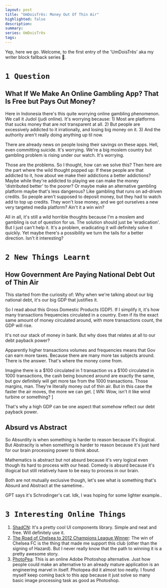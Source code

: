 ```yaml
---
layout: post
title: "UmDoisTrês: Money Out Of Thin Air"
highlighted: false
description:
summary:
series: UmDoisTrês
tags:
---
```


Yep, here we go. Welcome, to the first entry of the 'UmDoisTrês' aka my writer block fallback series 🫠.

# `1 Question`
## What If We Make An Online Gambling App? That Is Free but Pays Out Money?

Here in Indonesia there's this quite worrying online gambling phenomenon. We call it Judol (judi online). It's worrying because: 1) Most are platforms that sucks money that are not transparent at all. 2) But people are excessively addicted to it irrationally, and losing big money on it. 3) And the authority aren't really doing anything up til now.

There are already news on people losing their savings on these apps. Hell, even committing suicide. It's worrying. We're a big moslem country but gambling problem is rising under our watch. It's worrying.

Those are the problems. So I thought, how can we solve this? Then here are the part where the wild thought popped up: If these people are that addicted to it, how about we make their addictions a better addictions? Maybe while they're addicted to playing we can make the money 'distributed better' to the poorer? Or maybe make an alternative gambling platform maybe that's less dangerous? Like gambling that runs on ad-driven credits. So people aren't supposed to deposit money, but they had to watch add to top up credits. They won't lose money, and we got ourselves a new very targeted media platform? Ain't it a win win?

All in all, it's still a wild horrible thoughts because I'm a moslem and gambling is out of question for us. The solution should just be 'eradication'. But I just can't help it. It's a problem, eradicating it will definitely solve it quickly. Yet maybe there's a possibility we turn the tails for a better direction. Isn't it interesting?

# `2 New Things Learnt`
## How Government Are Paying National Debt Out of Thin Air

This started from the curiosity of: Why when we're talking about our big national debt, it's our big GDP that justifies it.

So I read about this Gross Domestic Products (GDP). If I simplify it, it's how many transactions frequencies circulated in a country. Even if its the exact same amount of money circulated around, with more transactions count, the GDP will rise.

It's not our stack of money in bank. But why does that relates at all to our debt payback power? 

Apparently higher transactions volumes and frequencies means that Gov can earn more taxes. Because there are many more tax subjects around. There is the answer. That's where the money come from.

Imagine there is a $100 circulated in 1 transaction vs a $100 circulated in 1000 transactions, the cash being bounced around are exactly the same, but gov definitely will get more tax from the 1000 transactions. Those margins, man. They're literally money out of thin air. But in this case the faster the air moves, the more we can get. [ WN: Wow, isn't it like wind turbine or something? ]

That's why a high GDP can be one aspect that somehow reflect our debt payback power.

## Absurd vs Abstract

So Absurdity is when something is harder to reason because it's illogical. But Abstracity is when something is harder to reason because it's just hard for our brain processing power to think about.

Mathematics is abstract but not absurd because it's very logical even though its hard to process with our head. Comedy is absurd because it's illogical but still relatively have to be easy to  process in our brain.

Both are not mutually exclusive though, let's see what is something that's Absurd and Abstract at the sametime..

GPT says it's Schrodinger's cat. Idk, I was hoping for some lighter example..

# `3 Interesting Online Things`

1. [ShadCN](https://ui.shadcn.com/): It's a pretty cool UI components library. Simple and neat and free. Will definitely use it.
2. [The Road of Chelsea to 2012 Champions League Winner](https://twitter.com/podcastretropus/status/1779029614733779115): The win of Chelsea FC is the thing that made me support this club (other than the signing of Hazard). But I never really know that the path to winning it is a pretty awesome story.
3. [PhotoPea](https://www.photopea.com/): This is an online Adobe Photoshop alternative. Just how people could make an alternative to an already mature application is an engineering marvel in itself. Photopea did it almost too neatly. I found myself keep coming back to this app because it just solve so many basic image processing task as good as Photoshop.